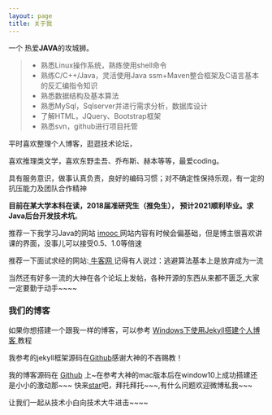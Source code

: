 ```yaml
---
layout: page
title: 关于我 
---
```


一个 热爱<strong>JAVA</strong>的攻城狮。
>* 熟悉Linux操作系统，熟练使用shell命令
>* 熟练C/C++/Java，灵活使用Java ssm+Maven整合框架及C语言基本的反汇编指令知识
>* 熟悉数据结构及基本算法
>* 熟悉MySql，Sqlserver并进行需求分析，数据库设计
>* 了解HTML，JQuery、Bootstrap框架
>* 熟悉svn，github进行项目托管
<p>
平时喜欢整理个人博客，逛逛技术论坛，
<p>
喜欢推理类文学，喜欢东野圭吾、乔布斯、赫本等等，最爱coding。
<p>
具有服务意识，做事认真负责，良好的编码习惯；对不确定性保持乐观，有一定的抗压能力及团队合作精神
<p>
<strong>目前在某大学本科在读，2018届准研究生（推免生）， 预计2021顺利毕业。求Java后台开发技术坑</strong>。
<p>

推荐一下我学习Java的网站
<a target="_blank" href="http://www.imooc.com"> imooc </a>
网站内容有时候会偏基础，但是博主很喜欢讲课的界面，没事儿可以接受0.5、1.0等倍速
<p>
推荐一下面试求经的网站:<a target="_blank" href="https://www.nowcoder.com"> 牛客网 </a>记得有人说过：逃避算法基本上是放弃成为一流

<p>当然还有好多一流的大神在各个论坛上发帖，各种开源的东西从来都不匮乏,大家一定要勤于动手~~~~
<h3> 我们的博客 </h3>  

<p>

如果你想搭建一个跟我一样的博客，可以参考
<a href="/2017/03/jekyll_tutorials1/"> Windows下使用Jekyll搭建个人博客 </a>
教程
<p>
我参考的jekyll框架源码在<a target="_blank" href='https://github.com/leopardpan/leopardpan.github.io/'>Github</a>感谢大神的不吝赐教！
<p> 
我的博客源码在 <a target="_blank" href='https://github.com/nilzzzz/nilzzzz.github.io/'>Github</a> 上~在参考大神的mac版本后在window10上成功搭建还是小小的激动那~~~
快来<a target="_blank" href='https://github.com/nilzzzz/nilzzzz.github.io/'>star</a>吧，拜托拜托~~~,有什么问题欢迎微博私我~~~
<p>
让我们一起从技术小白向技术大牛进击~~~~



